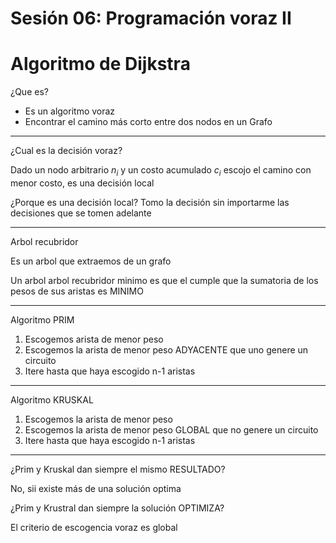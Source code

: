 # Sesión 06: Programación voraz II

# Algoritmo de Dijkstra

¿Que es?

- Es un algoritmo voraz
- Encontrar el camino más corto entre dos nodos en un Grafo

---

¿Cual es la decisión voraz?

Dado un nodo arbitrario $n_i$ y un costo acumulado $c_i$ escojo el camino con menor costo, es una decisión local

¿Porque es una decisión local? Tomo la decisión sin importarme las decisiones que se tomen adelante

---

Arbol recubridor

Es un arbol que extraemos de un grafo

Un arbol arbol recubridor minimo es que el cumple que la sumatoria de los pesos de sus aristas es MINIMO

---

Algoritmo PRIM

1. Escogemos arista de menor peso
2. Escogemos la arista de menor peso ADYACENTE que uno genere un circuito
3. Itere hasta que haya escogido n-1 aristas

---

Algoritmo KRUSKAL

1. Escogemos la arista de menor peso
2. Escogemos la arista de menor peso GLOBAL que no genere un circuito
3. Itere hasta que haya escogido n-1 aristas

---

¿Prim y Kruskal dan siempre el mismo RESULTADO? 

No, sii existe más de una solución optima

¿Prim y Krustral dan siempre la solución OPTIMIZA?

El criterio de escogencia voraz es global